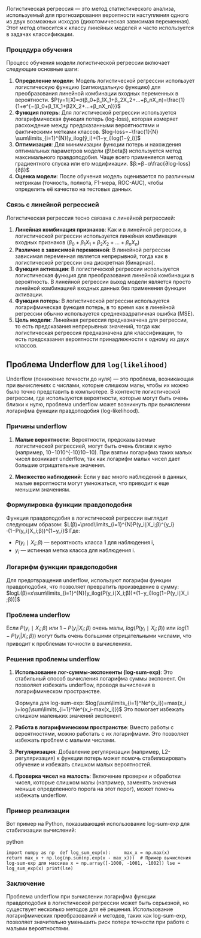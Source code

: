 Логистическая регрессия — это метод статистического анализа, используемый для прогнозирования вероятности наступления одного из двух возможных исходов (дихотомическая зависимая переменная). Этот метод относится к классу линейных моделей и часто используется в задачах классификации.

### Процедура обучения

Процесс обучения модели логистической регрессии включает следующие основные шаги:

1. **Определение модели**: Модель логистической регрессии использует логистическую функцию (сигмоидальную функцию) для преобразования линейной комбинации входных переменных в вероятности.
	$P(y=1∣X)=σ(β_0​+β_1​X_1​+β_2​X_2​+...+β_n​X_n​)=\frac{1}{1+e^{−(β_0​+β_1​X_1​+β2​X_2​+...+β_n​X_n​)}}$
2. **Функция потерь**: Для логистической регрессии используется логарифмическая функция потерь (log-loss), которая измеряет расхождение между предсказанными вероятностями и фактическими метками классов.
	$log-loss=−\frac{1}{N}​\sum\limits_{i=1}^{N}​[y_i​log(ŷ_i​)+(1−y_i​)log(1−ŷ_i​)]$
3. **Оптимизация**: Для минимизации функции потерь и нахождения оптимальных параметров модели (β\betaβ) используется метод максимального правдоподобия. Чаще всего применяется метод градиентного спуска или его модификации.
		$β:=β−α\frac{∂log-loss​}{∂β}$
4. **Оценка модели**: После обучения модель оценивается по различным метрикам (точность, полнота, F1-мера, ROC-AUC), чтобы определить её качество на тестовых данных.
### Связь с линейной регрессией

Логистическая регрессия тесно связана с линейной регрессией:

1. **Линейная комбинация признаков**: Как и в линейной регрессии, в логистической регрессии используется линейная комбинация входных признаков $(β_0+β_1X_1+β_2X_2+...+β_nX_n)$
2. **Различие в зависимой переменной**: В линейной регрессии зависимая переменная является непрерывной, тогда как в логистической регрессии она дискретная (бинарная).
3. **Функция активации**: В логистической регрессии используется логистическая функция для преобразования линейной комбинации в вероятность. В линейной регрессии выход модели является просто линейной комбинацией входных данных без применения функции активации.
4. **Функция потерь**: В логистической регрессии используется логарифмическая функция потерь, в то время как в линейной регрессии обычно используется среднеквадратичная ошибка (MSE).
5. **Цель модели**: Линейная регрессия предназначена для регрессии, то есть предсказания непрерывных значений, тогда как логистическая регрессия предназначена для классификации, то есть предсказания вероятности принадлежности к одному из двух классов.

## Проблема Underflow для `log(likelihood)`

Underflow (понижение точности до нуля) — это проблема, возникающая при вычислениях с числами, которые слишком малы, чтобы их можно было точно представить в компьютере. В контексте логистической регрессии, где используются вероятности, которые могут быть очень близки к нулю, проблема underflow может возникнуть при вычислении логарифма функции правдоподобия (log-likelihood).

### Причины underflow

1. **Малые вероятности**: Вероятности, предсказываемые логистической регрессией, могут быть очень близки к нулю (например, 10−1010^{-10}10−10). При взятии логарифма таких малых чисел возникает underflow, так как логарифм малых чисел дает большие отрицательные значения.
    
2. **Множество наблюдений**: Если у вас много наблюдений в данных, малые вероятности могут умножаться, что приводит к еще меньшим значениям.
    

### Формулировка функции правдоподобия

Функция правдоподобия в логистической регрессии выглядит следующим образом:
$L(β)=\prod\limits_{i=1}^{N}​P(y_i​∣X_i​;β)^{y_i}​⋅(1−P(y_i​∣X_i​;β))^{1−y_i}​$
Где:

- $P(y_i​∣X_i​;β)$ — вероятность класса 1 для наблюдения i,
- $y_i$ — истинная метка класса для наблюдения i.
### Логарифм функции правдоподобия

Для предотвращения underflow, используют логарифм функции правдоподобия, что позволяет превратить произведение в сумму:
$logL(β)=x\sum\limits_{i=1}^{N}​[y_i​log(P(y_i​∣X_i​;β))+(1−y_i​)log(1−P(y_i​∣X_i​;β))]$
### Проблема underflow

Если $P(y_i​∣X_i​;β)$  или $1  - P(y_i|X_i;β)$ очень малы, $log⁡(P(y_i​∣X_i​;β))$ или $log(1  - P(y_i|X_i;β))$ могут быть очень большими отрицательными числами, что приводит к проблемам точности в вычислениях.
### Решения проблемы underflow

1. **Использование лог-суммы-экспоненты (log-sum-exp)**: Это стабильный способ вычисления логарифма суммы экспонент. Он позволяет избежать underflow, проводя вычисления в логарифмическом пространстве.
    
    Формула для log-sum-exp:
    $log(\sum\limits_{i=1}^N​e^{x_i​})=max(x_i​)+log(\sum\limits_{i=1}^N​e^{x_i​-max(x_i)})$
    Это помогает избежать слишком маленьких значений экспонент.
    
2. **Работа в логарифмическом пространстве**: Вместо работы с вероятностями, можно работать с их логарифмами. Это позволяет избежать проблем с малыми числами.
    
3. **Регуляризация**: Добавление регуляризации (например, L2-регуляризация) к функции потерь может помочь стабилизировать обучение и избежать слишком малых вероятностей.
    
4. **Проверка чисел на малость**: Включение проверки и обработки чисел, которые слишком малы (например, заменять значения меньше определенного порога на этот порог), может помочь избежать underflow.
### Пример реализации

Вот пример на Python, показывающий использование log-sum-exp для стабилизации вычислений:

python

`import numpy as np  def log_sum_exp(x):     max_x = np.max(x)     return max_x + np.log(np.sum(np.exp(x - max_x)))  # Пример вычисления log-sum-exp для массива x = np.array([-1000, -1001, -1002]) lse = log_sum_exp(x) print(lse)`

### Заключение

Проблема underflow при вычислении логарифма функции правдоподобия в логистической регрессии может быть серьезной, но существует несколько методов для её решения. Использование логарифмических преобразований и методов, таких как log-sum-exp, позволяет значительно уменьшить риск потери точности при работе с малыми вероятностями.